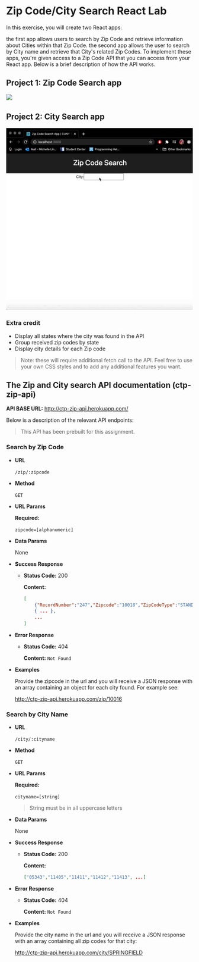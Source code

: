 # Zip Code/City Search React Lab

In this exercise, you will create two React apps:

the first app allows users to search by Zip Code and retrieve information about Cities within that Zip Code.
the second app allows the user to search by City name and retrieve that City's related Zip Codes.
To implement these apps, you're given access to a Zip Code API that you can access from your React app. Below is a brief description of how the API works.

## Project 1: Zip Code Search app

<img src = "zip.gif" style = "height: 150px;
        overflow: hidden;">

## Project 2: City Search app

<img src = "city.gif">

### Extra credit

- Display all states where the city was found in the API
- Group received zip codes by state
- Display city details for each Zip code

> Note: these will require additional fetch call to the API. Feel free to use your own CSS styles and to add any additional features you want.



## The Zip and City search API documentation (ctp-zip-api)

**API BASE URL:** http://ctp-zip-api.herokuapp.com/

Below is a description of the relevant API endpoints:

> This API has been prebuilt for this assignment.

### Search by Zip Code

* **URL**

  `/zip/:zipcode`

* **Method**

  `GET`

* **URL Params**

  **Required:**

  `zipcode=[alphanumeric]`

* **Data Params**

  None

* **Success Response**

  * **Status Code:** 200

    **Content:**
    ```JSON
    [
        {"RecordNumber":"247","Zipcode":"10018","ZipCodeType":"STANDARD","City":"NEW YORK","State":"NY","LocationType":"PRIMARY","Lat":"40.71","Long":"-73.99","Xaxis":"0.20","Yaxis":"-0.72","Zaxis":"0.65","WorldRegion":"NA","Country":"US","LocationText":"New York, NY","Location":"NA-US-NY-NEW YORK","Decommisioned":"false","TaxReturnsFiled":"4416","EstimatedPopulation":"5928","TotalWages":"810026753","Notes":""},
        { ... },
        ...
    ]
    ```

* **Error Response**

  * **Status Code:** 404

    **Content:** `Not Found`

* **Examples**

  Provide the zipcode in the url and you will receive a JSON response with an array containing an object for each city found. For example see:

  http://ctp-zip-api.herokuapp.com/zip/10016


### Search by City Name

* **URL**

  `/city/:cityname`

* **Method**

  `GET`

* **URL Params**

  **Required:**

  `cityname=[string]`

  > String must be in all uppercase letters

* **Data Params**

  None

* **Success Response**

  * **Status Code:** 200

    **Content:**
    ```JSON
    ["05343","11405","11411","11412","11413", ...]
    ```

* **Error Response**

  * **Status Code:** 404

    **Content:** `Not Found`

* **Examples**

  Provide the city name in the url and you will receive a JSON response with an array containing all zip codes for that city:

  http://ctp-zip-api.herokuapp.com/city/SPRINGFIELD
